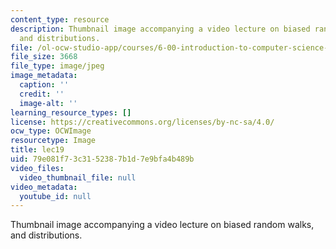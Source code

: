 ```yaml
---
content_type: resource
description: Thumbnail image accompanying a video lecture on biased random walks,
  and distributions.
file: /ol-ocw-studio-app/courses/6-00-introduction-to-computer-science-and-programming-fall-2008/79e081f73c3152387b1d7e9bfa4b489b_lec19.jpg
file_size: 3668
file_type: image/jpeg
image_metadata:
  caption: ''
  credit: ''
  image-alt: ''
learning_resource_types: []
license: https://creativecommons.org/licenses/by-nc-sa/4.0/
ocw_type: OCWImage
resourcetype: Image
title: lec19
uid: 79e081f7-3c31-5238-7b1d-7e9bfa4b489b
video_files:
  video_thumbnail_file: null
video_metadata:
  youtube_id: null
---
```

Thumbnail image accompanying a video lecture on biased random walks, and distributions.